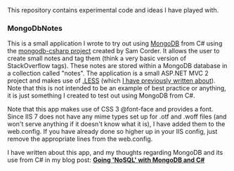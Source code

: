 This repository contains experimental code and ideas I have played with.

### MongoDbNotes

This is a small application I wrote to try out using [MongoDB][1] from C# using the [mongodb-csharp project][2] created by Sam Corder. It allows the user to create small notes and tag them (think a very basic version of StackOverflow tags). These notes are stored within a MongoDB database in a collection called "notes". The application is a small ASP.NET MVC 2 project and makes use of [.LESS][3] (which [I have previously written about][4]). Note that this is not intended to be an example of best practice or anything, it is just something I created to test out using MongoDB from C#.

Note that this app makes use of CSS 3 @font-face and provides a font. Since IIS 7 does not have any mime types set up for .otf and .woff files (and won't serve anything if it doesn't know what it is), I have added them to the web.config. If you have already done so higher up in your IIS config, just remove the appropriate lines from the web.config.

I have written about this app, and my thoughts regarding MongoDB and its use from C# in my blog post: **[Going 'NoSQL' with MongoDB and C#][5]**

[1]: http://www.mongodb.org/
[2]: http://github.com/samus/mongodb-csharp
[3]: http://dotlesscss.com/
[4]: http://www.markembling.info/blog/view/better-css-with-dotless
[5]: http://www.markembling.info/blog/view/mongodb-and-csharp